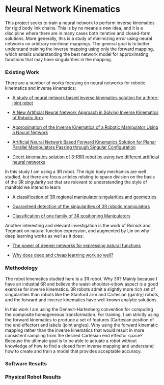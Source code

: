 # Neural Network Kinematics

This project seeks to train a neural network to perform inverse kinematics for rigid body link chains.  This
is by no means a new idea, and it is a discipline where there are in many cases both iterative and
closed-form solutions.  More generally, this is a study of minimizing error using neural networks 
on arbitrary nonlinear mappings.  The general goal is to better understand training the inverse mapping
using only the forward mapping, which entails understanding the best network model for approximating
functions that may have singularities in the mapping.  



### Existing Work

There are a number of works focusing on neural networks for robotic kinematics and inverse kinematics:

  * [A study of neural network based inverse kinematics solution for a three-joint robot](https://pdfs.semanticscholar.org/9062/8e6b996060cebfa2f1d3c02326e538aa913f.pdf)

  * [A New Artificial Neural Network Approach in Solving Inverse Kinematics of Robotic Arm](http://downloads.hindawi.com/journals/cin/2016/5720163.pdf)

  * [Approximation of the Inverse Kinematics of a Robotic Manipulator Using a Neural Network](http://www.ros.hw.ac.uk/bitstream/handle/10399/2265/DinhBH_0709_eps.pdf?sequence=1)

  * [Artificial Neural Network Based Forward Kinematics Solution for Planar Parallel Manipulators Passing through Singular Configuration](https://www.omicsonline.org/open-access/artificial-neural-network-based-forward-kinematics-solution-for-planar-parallel-manipulators-passing-through-singular-configuration-2168-9695.1000106.pdf)

  * [Direct kinematics solution of 3-RRR robot by using two different artificial neural networks](http://ieeexplore.ieee.org/document/7367852/)


In this study I am using a 3R robot.  The rigid body mechanics are well studied, but there
are focus articles relating to space division on the basis of the 3R singularity set that 
are relevant to understanding the style of manifold we intend to learn:

  * [A classification of 3R regional manipulator singularities and geometries](http://ieeexplore.ieee.org/document/132033/)

  * [Guaranteed detection of the singularities of 3R robotic manipulators](http://perso-laris.univ-angers.fr/~delanoue/article/ms-7-31-2016.pdf)

  * [Classification of one family of 3R positioning Manipulators](https://arxiv.org/pdf/0705.1344.pdf)


Another interesting and relevant investigation is the work of Rolnick and Tegmark on natural 
function expression, and augmented by Lin on why deep learning works as well as it does:

  * [The power of deeper networks for expressing natural functions](https://arxiv.org/pdf/1705.05502.pdf)

  * [Why does deep and cheap learning work so well?](https://arxiv.org/pdf/1608.08225.pdf)



### Methodology

The robot kinematics studied here is a 3R robot.  Why 3R?  Mainly because I have an industial 6R 
and believe the waist-shoulder-elbow aspect is a good exercise for inverse kinematics.  3R robots
admit a slightly more rich set of singularities than robots like the Stanford arm and Cartesian 
(gantry) robots, and the forward and inverse kinematics have well known analytic solutions.

In this work I am using the Denavit-Hartenberg convention for computing the composite homogeneous
transformation.  For training, I am strictly using the forward kinematics to produce a set of 
features (Cartesian position of the end effector) and labels (joint angles).  Why using the forward
kinematic mapping rather than the inverse kinematics that would result in more consistent sampling from
the desired Cartesian end effector space?  Because the ultimate goal is to be able to actuate a 
robot without knowledge of how to find a closed form inverse mapping and understand how to create and train
a model that provides acceptable accuracy.





### Software Results



### Physical Robot Results

